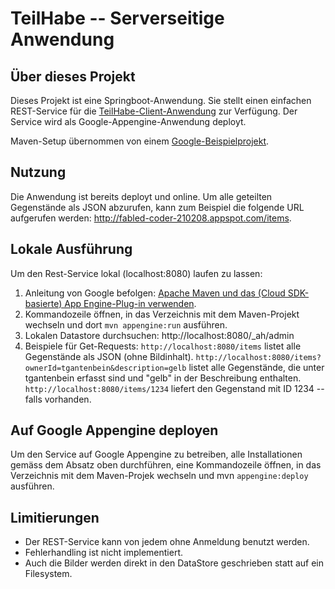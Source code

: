 # TeilHabe -- Serverseitige Anwendung

## Über dieses Projekt
Dieses Projekt ist eine Springboot-Anwendung. Sie stellt einen
einfachen REST-Service für die [TeilHabe-Client-Anwendung](https://github.com/thomas-gantenbein-tga/sharingapp_serverside) 
zur Verfügung. Der Service wird als Google-Appengine-Anwendung deployt.

Maven-Setup übernommen von einem [Google-Beispielprojekt](https://github.com/GoogleCloudPlatform/getting-started-java/tree/master/appengine-standard-java8/springboot-appengine-standard).

## Nutzung
Die Anwendung ist bereits deployt und online. Um alle geteilten Gegenstände 
als JSON abzurufen, kann zum Beispiel die folgende URL aufgerufen werden:
http://fabled-coder-210208.appspot.com/items.


## Lokale Ausführung
Um den Rest-Service lokal (localhost:8080) laufen zu lassen:

1. Anleitung von Google befolgen: [Apache Maven und das (Cloud SDK-basierte) App Engine-Plug-in verwenden](https://cloud.google.com/appengine/docs/standard/java/tools/using-maven).
2. Kommandozeile öffnen, in das Verzeichnis mit dem Maven-Projekt wechseln und dort `mvn appengine:run`
   ausführen.
3. Lokalen Datastore durchsuchen: http://localhost:8080/_ah/admin
4. Beispiele für Get-Requests:
   `http://localhost:8080/items` listet alle Gegenstände als JSON (ohne Bildinhalt).
   `http://localhost:8080/items?ownerId=tgantenbein&description=gelb` listet alle
   Gegenstände, die unter tgantenbein erfasst sind und "gelb" in der Beschreibung enthalten.
   `http://localhost:8080/items/1234` liefert den Gegenstand mit ID 1234 -- falls vorhanden.
   
## Auf Google Appengine deployen
Um den Service auf Google Appengine zu betreiben, alle Installationen gemäss dem Absatz
oben durchführen, eine Kommandozeile öffnen, in das Verzeichnis mit dem Maven-Projek wechseln
und mvn `appengine:deploy` ausführen.

## Limitierungen
* Der REST-Service kann von jedem ohne Anmeldung benutzt werden.
* Fehlerhandling ist nicht implementiert.
* Auch die Bilder werden direkt in den DataStore geschrieben statt auf ein Filesystem.

